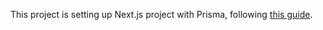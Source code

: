 This project is setting up Next.js project with Prisma, following
[this guide](https://jonmeyers.io/series/build-a-saas-platform-with-next-js-prisma-auth0-and-stripe).
